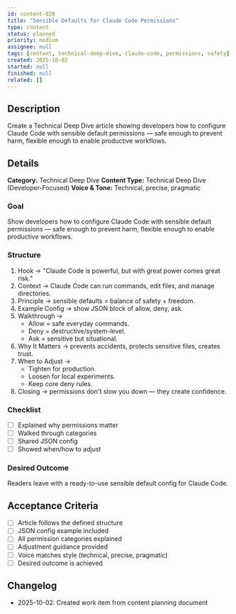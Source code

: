 ```yaml
---
id: content-020
title: "Sensible Defaults for Claude Code Permissions"
type: content
status: planned
priority: medium
assignee: null
tags: [content, technical-deep-dive, claude-code, permissions, safety]
created: 2025-10-02
started: null
finished: null
related: []
---
```


## Description

Create a Technical Deep Dive article showing developers how to configure Claude Code with sensible default permissions — safe enough to prevent harm, flexible enough to enable productive workflows.

## Details

**Category:** Technical Deep Dive
**Content Type:** Technical Deep Dive (Developer-Focused)
**Voice & Tone:** Technical, precise, pragmatic

### Goal
Show developers how to configure Claude Code with sensible default permissions — safe enough to prevent harm, flexible enough to enable productive workflows.

### Structure
1. Hook → "Claude Code is powerful, but with great power comes great risk."
2. Context → Claude Code can run commands, edit files, and manage directories.
3. Principle → sensible defaults = balance of safety + freedom.
4. Example Config → show JSON block of allow, deny, ask.
5. Walkthrough →
   - Allow = safe everyday commands.
   - Deny = destructive/system-level.
   - Ask = sensitive but situational.
6. Why It Matters → prevents accidents, protects sensitive files, creates trust.
7. When to Adjust →
   - Tighten for production.
   - Loosen for local experiments.
   - Keep core deny rules.
8. Closing → permissions don't slow you down — they create confidence.

### Checklist
- [ ] Explained why permissions matter
- [ ] Walked through categories
- [ ] Shared JSON config
- [ ] Showed when/how to adjust

### Desired Outcome
Readers leave with a ready-to-use sensible default config for Claude Code.

## Acceptance Criteria

- [ ] Article follows the defined structure
- [ ] JSON config example included
- [ ] All permission categories explained
- [ ] Adjustment guidance provided
- [ ] Voice matches style (technical, precise, pragmatic)
- [ ] Desired outcome is achieved

## Changelog

- 2025-10-02: Created work item from content planning document
